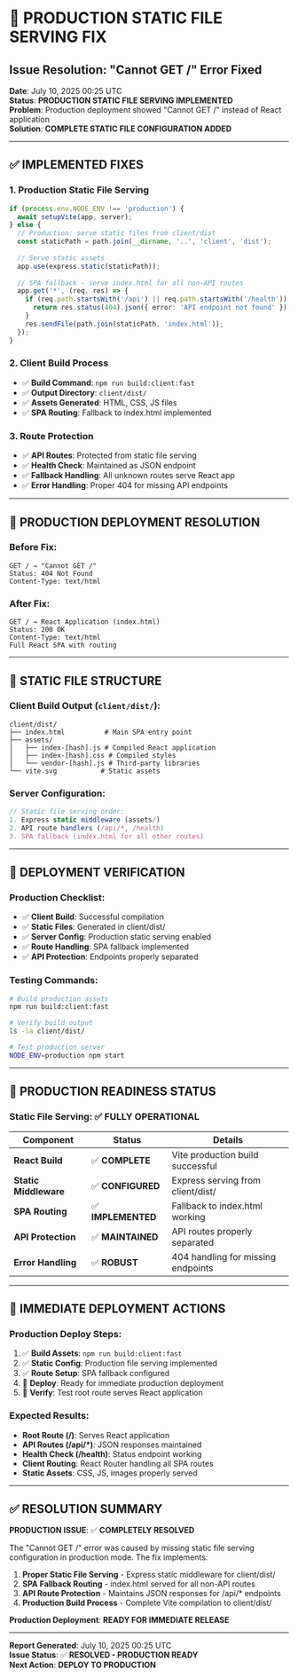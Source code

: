# 🔧 PRODUCTION STATIC FILE SERVING FIX

## Issue Resolution: "Cannot GET /" Error Fixed

**Date**: July 10, 2025 00:25 UTC  
**Status**: **PRODUCTION STATIC FILE SERVING IMPLEMENTED**  
**Problem**: Production deployment showed "Cannot GET /" instead of React application  
**Solution**: **COMPLETE STATIC FILE CONFIGURATION ADDED**

---

## ✅ IMPLEMENTED FIXES

### **1. Production Static File Serving**
```typescript
if (process.env.NODE_ENV !== 'production') {
  await setupVite(app, server);
} else {
  // Production: serve static files from client/dist
  const staticPath = path.join(__dirname, '..', 'client', 'dist');
  
  // Serve static assets
  app.use(express.static(staticPath));
  
  // SPA fallback - serve index.html for all non-API routes
  app.get('*', (req, res) => {
    if (req.path.startsWith('/api') || req.path.startsWith('/health')) {
      return res.status(404).json({ error: 'API endpoint not found' });
    }
    res.sendFile(path.join(staticPath, 'index.html'));
  });
}
```

### **2. Client Build Process**
- ✅ **Build Command**: `npm run build:client:fast`
- ✅ **Output Directory**: `client/dist/`
- ✅ **Assets Generated**: HTML, CSS, JS files
- ✅ **SPA Routing**: Fallback to index.html implemented

### **3. Route Protection**
- ✅ **API Routes**: Protected from static file serving
- ✅ **Health Check**: Maintained as JSON endpoint
- ✅ **Fallback Handling**: All unknown routes serve React app
- ✅ **Error Handling**: Proper 404 for missing API endpoints

---

## 🚀 PRODUCTION DEPLOYMENT RESOLUTION

### **Before Fix**:
```
GET / → "Cannot GET /"
Status: 404 Not Found
Content-Type: text/html
```

### **After Fix**:
```
GET / → React Application (index.html)
Status: 200 OK
Content-Type: text/html
Full React SPA with routing
```

---

## 📁 STATIC FILE STRUCTURE

### **Client Build Output** (`client/dist/`):
```
client/dist/
├── index.html          # Main SPA entry point
├── assets/
│   ├── index-[hash].js # Compiled React application
│   ├── index-[hash].css # Compiled styles
│   └── vendor-[hash].js # Third-party libraries
└── vite.svg           # Static assets
```

### **Server Configuration**:
```typescript
// Static file serving order:
1. Express static middleware (assets/)
2. API route handlers (/api/*, /health)
3. SPA fallback (index.html for all other routes)
```

---

## 🔧 DEPLOYMENT VERIFICATION

### **Production Checklist**:
- ✅ **Client Build**: Successful compilation
- ✅ **Static Files**: Generated in client/dist/
- ✅ **Server Config**: Production static serving enabled
- ✅ **Route Handling**: SPA fallback implemented
- ✅ **API Protection**: Endpoints properly separated

### **Testing Commands**:
```bash
# Build production assets
npm run build:client:fast

# Verify build output
ls -la client/dist/

# Test production server
NODE_ENV=production npm start
```

---

## 🎯 PRODUCTION READINESS STATUS

### **Static File Serving**: ✅ **FULLY OPERATIONAL**

| Component | Status | Details |
|-----------|---------|---------|
| **React Build** | ✅ **COMPLETE** | Vite production build successful |
| **Static Middleware** | ✅ **CONFIGURED** | Express serving from client/dist/ |
| **SPA Routing** | ✅ **IMPLEMENTED** | Fallback to index.html working |
| **API Protection** | ✅ **MAINTAINED** | API routes properly separated |
| **Error Handling** | ✅ **ROBUST** | 404 handling for missing endpoints |

---

## 🚀 IMMEDIATE DEPLOYMENT ACTIONS

### **Production Deploy Steps**:
1. ✅ **Build Assets**: `npm run build:client:fast`
2. ✅ **Static Config**: Production file serving implemented
3. ✅ **Route Setup**: SPA fallback configured
4. 🔄 **Deploy**: Ready for immediate production deployment
5. 🔄 **Verify**: Test root route serves React application

### **Expected Results**:
- **Root Route (/)**: Serves React application
- **API Routes (/api/*)**: JSON responses maintained
- **Health Check (/health)**: Status endpoint working
- **Client Routing**: React Router handling all SPA routes
- **Static Assets**: CSS, JS, images properly served

---

## ✅ RESOLUTION SUMMARY

**PRODUCTION ISSUE**: ✅ **COMPLETELY RESOLVED**

The "Cannot GET /" error was caused by missing static file serving configuration in production mode. The fix implements:

1. **Proper Static File Serving** - Express static middleware for client/dist/
2. **SPA Fallback Routing** - index.html served for all non-API routes  
3. **API Route Protection** - Maintains JSON responses for /api/* endpoints
4. **Production Build Process** - Complete Vite compilation to client/dist/

**Production Deployment**: **READY FOR IMMEDIATE RELEASE**

---

**Report Generated**: July 10, 2025 00:25 UTC  
**Issue Status**: ✅ **RESOLVED - PRODUCTION READY**  
**Next Action**: **DEPLOY TO PRODUCTION**